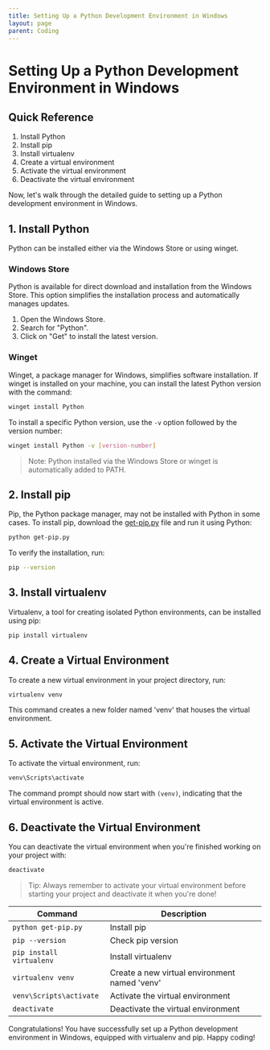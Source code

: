 ```yaml
---
title: Setting Up a Python Development Environment in Windows
layout: page
parent: Coding
---
```


# Setting Up a Python Development Environment in Windows

## Quick Reference

1. Install Python
2. Install pip
3. Install virtualenv
4. Create a virtual environment
5. Activate the virtual environment
6. Deactivate the virtual environment

Now, let's walk through the detailed guide to setting up a Python development environment in Windows.

## 1. Install Python

Python can be installed either via the Windows Store or using winget.

### Windows Store

Python is available for direct download and installation from the Windows Store. This option simplifies the installation process and automatically manages updates.

1. Open the Windows Store.
2. Search for "Python".
3. Click on "Get" to install the latest version.

### Winget

Winget, a package manager for Windows, simplifies software installation. If winget is installed on your machine, you can install the latest Python version with the command:

```bash
winget install Python
```

To install a specific Python version, use the `-v` option followed by the version number:

```bash
winget install Python -v [version-number]
```

> Note: Python installed via the Windows Store or winget is automatically added to PATH.

## 2. Install pip

Pip, the Python package manager, may not be installed with Python in some cases. To install pip, download the [get-pip.py](https://bootstrap.pypa.io/get-pip.py) file and run it using Python:

```bash
python get-pip.py
```

To verify the installation, run:

```bash
pip --version
```

## 3. Install virtualenv

Virtualenv, a tool for creating isolated Python environments, can be installed using pip:

```bash
pip install virtualenv
```

## 4. Create a Virtual Environment

To create a new virtual environment in your project directory, run:

```bash
virtualenv venv
```

This command creates a new folder named 'venv' that houses the virtual environment.

## 5. Activate the Virtual Environment

To activate the virtual environment, run:

```bash
venv\Scripts\activate
```

The command prompt should now start with `(venv)`, indicating that the virtual environment is active.

## 6. Deactivate the Virtual Environment

You can deactivate the virtual environment when you're finished working on your project with:

```bash
deactivate
```

> Tip: Always remember to activate your virtual environment before starting your project and deactivate it when you're done!

| Command | Description |
|---------|-------------|
| `python get-pip.py` | Install pip |
| `pip --version` | Check pip version |
| `pip install virtualenv` | Install virtualenv |
| `virtualenv venv` | Create a new virtual environment named 'venv' |
| `venv\Scripts\activate` | Activate the virtual environment |
| `deactivate` | Deactivate the virtual environment |

Congratulations! You have successfully set up a Python development environment in Windows, equipped with virtualenv and pip. Happy coding!